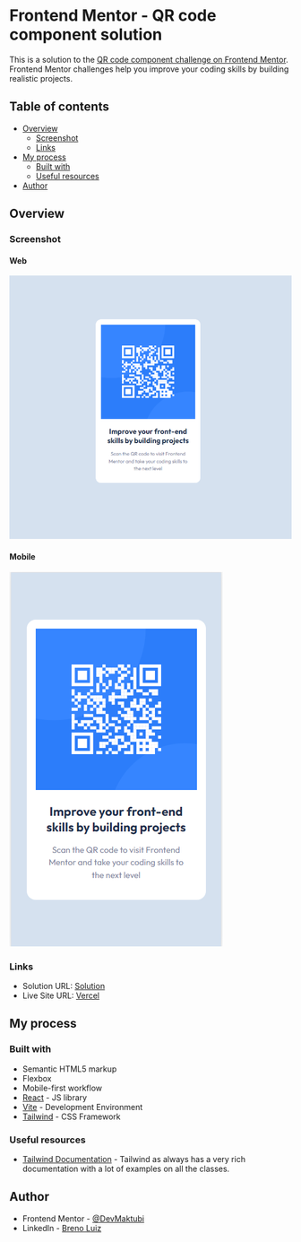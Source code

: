# Frontend Mentor - QR code component solution

This is a solution to the [QR code component challenge on Frontend Mentor](https://www.frontendmentor.io/challenges/qr-code-component-iux_sIO_H). Frontend Mentor challenges help you improve your coding skills by building realistic projects.

## Table of contents

- [Overview](#overview)
  - [Screenshot](#screenshot)
  - [Links](#links)
- [My process](#my-process)
  - [Built with](#built-with)
  - [Useful resources](#useful-resources)
- [Author](#author)

## Overview

### Screenshot

#### Web

![](./screenshots/sc2.png)

#### Mobile

![](./screenshots/sc1.png)

### Links

- Solution URL: [Solution](https://your-solution-url.com)
- Live Site URL: [Vercel](https://your-live-site-url.com)

## My process

### Built with

- Semantic HTML5 markup
- Flexbox
- Mobile-first workflow
- [React](https://reactjs.org/) - JS library
- [Vite](https://vitejs.dev/) - Development Environment
- [Tailwind](https://tailwindcss.com/) - CSS Framework

### Useful resources

- [Tailwind Documentation](https://tailwindcss.com/docs) - Tailwind as always has a very rich documentation with a lot of examples on all the classes.

## Author

- Frontend Mentor - [@DevMaktubi](https://www.frontendmentor.io/profile/DevMaktubi)
- LinkedIn - [Breno Luiz](https://www.linkedin.com/in/breno-luiz)
